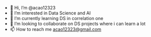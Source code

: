 - 👋 Hi, I’m @acao12323
- 👀 I’m interested in Data Science and AI
- 🌱 I’m currently learning DS in correlation one
- 💞️ I’m looking to collaborate on DS projects where i can learn a lot
- 📫 How to reach me acao12323@gmail.com

<!---
acao12323/acao12323 is a ✨ special ✨ repository because its `README.md` (this file) appears on your GitHub profile.
You can click the Preview link to take a look at your changes.
--->
